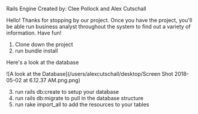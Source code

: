 Rails Engine
Created by: Clee Pollock and Alex Cutschall

Hello! Thanks for stopping by our project. Once you have the project, you'll be able run business analyst throughout the system to find out a variety of information. Have fun!

1) Clone down the project
2) run bundle install

Here's a look at the database

![A look at the Database](/users/alexcutschall/desktop/Screen Shot 2018-05-02 at 6.12.37 AM.png.png)

3) run rails db:create to setup your database
4) run rails db:migrate to pull in the database structure
5) run rake import_all to add the resources to your tables
